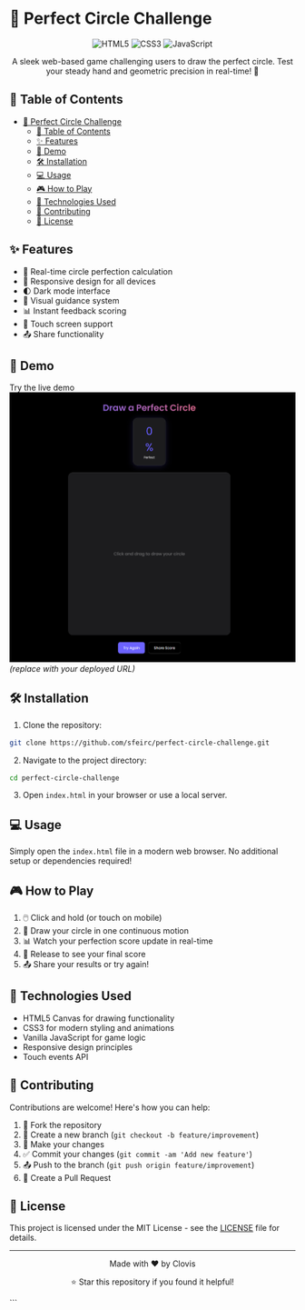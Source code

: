 # 🎯 Perfect Circle Challenge

<div align="center">
  <img src="https://img.shields.io/badge/HTML5-E34F26?style=for-the-badge&logo=html5&logoColor=white" alt="HTML5"/>
  <img src="https://img.shields.io/badge/CSS3-1572B6?style=for-the-badge&logo=css3&logoColor=white" alt="CSS3"/>
  <img src="https://img.shields.io/badge/JavaScript-F7DF1E?style=for-the-badge&logo=javascript&logoColor=black" alt="JavaScript"/>
</div>

<p align="center">A sleek web-based game challenging users to draw the perfect circle. Test your steady hand and geometric precision in real-time! 🎨</p>

## 📑 Table of Contents
- [🎯 Perfect Circle Challenge](#-perfect-circle-challenge)
  - [📑 Table of Contents](#-table-of-contents)
  - [✨ Features](#-features)
  - [🚀 Demo](#-demo)
  - [🛠️ Installation](#️-installation)
  - [💻 Usage](#-usage)
  - [🎮 How to Play](#-how-to-play)
  - [🎨 Technologies Used](#-technologies-used)
  - [🤝 Contributing](#-contributing)
  - [📝 License](#-license)

## ✨ Features
- 🔄 Real-time circle perfection calculation
- 📱 Responsive design for all devices
- 🌓 Dark mode interface
- 🎯 Visual guidance system
- 📊 Instant feedback scoring
- 📲 Touch screen support
- 📤 Share functionality

## 🚀 Demo
Try the live demo [![alt text](image.png)](#) *(replace with your deployed URL)*

## 🛠️ Installation
1. Clone the repository:
```bash
git clone https://github.com/sfeirc/perfect-circle-challenge.git
```

2. Navigate to the project directory:
```bash
cd perfect-circle-challenge
```

3. Open `index.html` in your browser or use a local server.

## 💻 Usage
Simply open the `index.html` file in a modern web browser. No additional setup or dependencies required!

## 🎮 How to Play
1. 🖱️ Click and hold (or touch on mobile)
2. 🎨 Draw your circle in one continuous motion
3. 📊 Watch your perfection score update in real-time
4. 🔄 Release to see your final score
5. 📤 Share your results or try again!

## 🎨 Technologies Used
- HTML5 Canvas for drawing functionality
- CSS3 for modern styling and animations
- Vanilla JavaScript for game logic
- Responsive design principles
- Touch events API

## 🤝 Contributing
Contributions are welcome! Here's how you can help:

1. 🍴 Fork the repository
2. 🌿 Create a new branch (`git checkout -b feature/improvement`)
3. 🔧 Make your changes
4. ✅ Commit your changes (`git commit -am 'Add new feature'`)
5. 📤 Push to the branch (`git push origin feature/improvement`)
6. 🔄 Create a Pull Request

## 📝 License
This project is licensed under the MIT License - see the [LICENSE](LICENSE) file for details.

---

<div align="center">
  <p>Made with ❤️ by Clovis </p>
  <p>⭐ Star this repository if you found it helpful!</p>
</div>
```